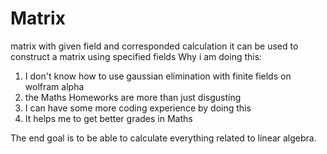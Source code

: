 # Matrix
matrix with given field and corresponded calculation
it can be used to construct a matrix using specified fields
Why i am doing this: 
  1. I don't know how to use gaussian elimination with finite fields on wolfram alpha
  2. the Maths Homeworks are more than just disgusting
  3. I can have some more coding experience by doing this
  4. It helps me to get better grades in Maths
  
The end goal is to be able to calculate everything related to linear algebra.
